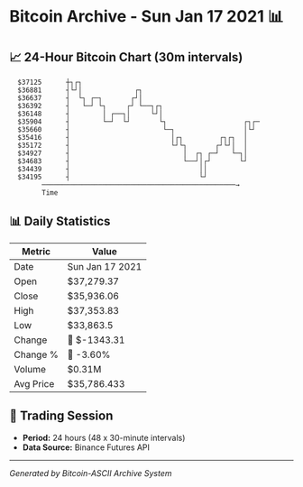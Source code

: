 # Bitcoin Archive - Sun Jan 17 2021 📊

## 📈 24-Hour Bitcoin Chart (30m intervals)

```
  $37125      ┼┐┌┐                                             
  $36881      ┤└┘│             ┌┐                              
  $36637      ┤  └┐ ┌─┐       ┌┘│                              
  $36392      ┤   └─┘ └┐     ┌┘ └──┐┌┐                         
  $36148      ┤        │ ┌──┐│     └┘│                         
  $35904      ┤        └─┘  └┘       └┐                   ┌┐┌─ 
  $35660      ┤                       └─┐                 │└┘  
  $35416      ┤                         │┌┐         ┌┐┌┐  │    
  $35172      ┤                         └┘└┐       ┌┘└┘│  │    
  $34927      ┤                            │  ┌┐ ┌─┘   └─┐│    
  $34683      ┤                            └──┘│┌┘       └┘    
  $34439      ┤                                ││              
  $34195      ┤                                └┘              
        ────────────────────────────────────────────────→
        Time
```

## 📊 Daily Statistics

| Metric | Value |
|--------|-------|
| Date | Sun Jan 17 2021 |
| Open | $37,279.37 |
| Close | $35,936.06 |
| High | $37,353.83 |
| Low | $33,863.5 |
| Change | 🔴 $-1343.31 |
| Change % | 🔴 -3.60% |
| Volume | $0.31M |
| Avg Price | $35,786.433 |

## 📅 Trading Session

- **Period:** 24 hours (48 x 30-minute intervals)
- **Data Source:** Binance Futures API

---
*Generated by Bitcoin-ASCII Archive System*
